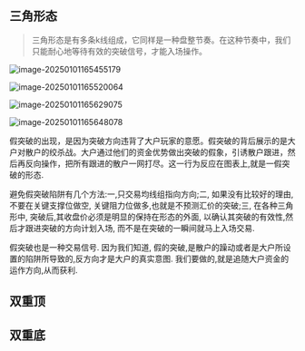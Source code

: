 ## 三角形态

> 三角形态是有多条k线组成，它同样是一种盘整节奏。在这种节奏中，我们只能耐心地等待有效的突破信号，才能入场操作。

![image-20250101165455179](https://chunhui-a.oss-cn-nanjing.aliyuncs.com/typora/img/image-20250101165455179.png)

![image-20250101165520064](https://chunhui-a.oss-cn-nanjing.aliyuncs.com/typora/img/image-20250101165520064.png)

![image-20250101165629075](https://chunhui-a.oss-cn-nanjing.aliyuncs.com/typora/img/image-20250101165629075.png)

![image-20250101165648078](https://chunhui-a.oss-cn-nanjing.aliyuncs.com/typora/img/image-20250101165648078.png)

假突破的出现，是因为突破方向违背了大户玩家的意愿。假突破的背后展示的是大户对散户的绞杀战。大户通过他们的资金优势做出突破的假象，引诱散户跟进，然后再反向操作，把所有跟进的散户一网打尽。这一行为反应在图表上,就是一假突破的形态.

避免假突破陷阱有几个方法:一,只交易均线组指向方向;二, 如果没有比较好的理由, 不要在关键支撑位做空, 关键阻力位做多,也就是不预测汇价的突破;三, 在各种三角形中, 突破后,其收盘价必须是明显的保持在形态的外面, 以确认其突破的有效性,然后才跟进突破的方向计划入场, 而不是在突破的一瞬间就马上入场交易. 

 假突破也是一种交易信号. 因为我们知道, 假的突破,是散户的躁动或者是大户所设置的陷阱所导致的,反方向才是大户的真实意图. 我们要做的,就是追随大户资金的运作方向,从而获利.



## 双重顶

## 双重底